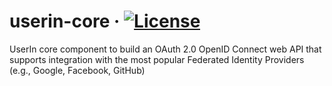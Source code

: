 # userin-core &middot; [![License](https://img.shields.io/badge/License-BSD%203--Clause-blue.svg)](https://opensource.org/licenses/BSD-3-Clause)
UserIn core component to build an OAuth 2.0 OpenID Connect web API that supports integration with the most popular Federated Identity Providers (e.g., Google, Facebook, GitHub)